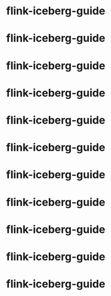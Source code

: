 # flink-iceberg-guide
# flink-iceberg-guide
# flink-iceberg-guide
# flink-iceberg-guide
# flink-iceberg-guide
# flink-iceberg-guide
# flink-iceberg-guide
# flink-iceberg-guide
# flink-iceberg-guide
# flink-iceberg-guide
# flink-iceberg-guide
